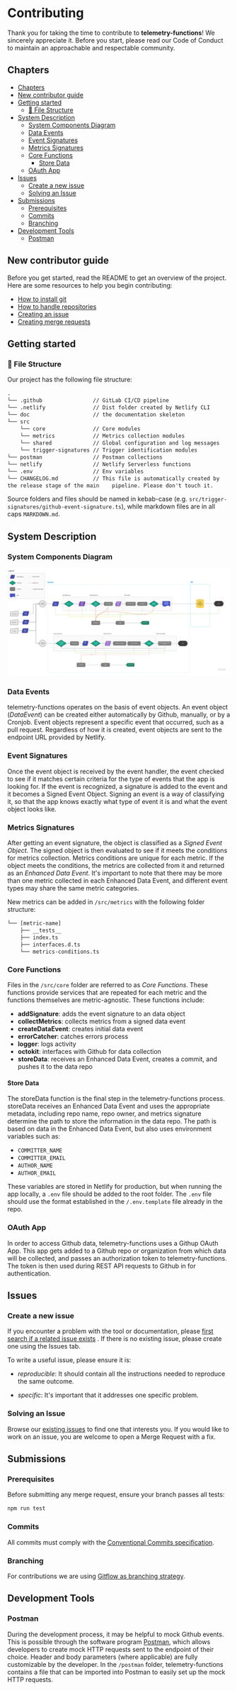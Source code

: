 # Contributing <!-- omit in toc -->

Thank you for taking the time to contribute to **telemetry-functions**! We sincerely appreciate it. Before you start, please read our Code of Conduct to maintain an approachable and respectable community.

## Chapters

- [Chapters](#chapters)
- [New contributor guide](#new-contributor-guide)
- [Getting started](#getting-started)
  - [:file_folder: File Structure](#file_folder-file-structure)
- [System Description](#system-description)
  - [System Components Diagram](#system-components-diagram)
  - [Data Events](#data-events)
  - [Event Signatures](#event-signatures)
  - [Metrics Signatures](#metrics-signatures)
  - [Core Functions](#core-functions)
    - [Store Data](#store-data)
  - [OAuth App](#oauth-app)
- [Issues](#issues)
  - [Create a new issue](#create-a-new-issue)
  - [Solving an Issue](#solving-an-issue)
- [Submissions](#submissions)
  - [Prerequisites](#prerequisites)
  - [Commits](#commits)
  - [Branching](#branching)
- [Development Tools](#development-tools)
  - [Postman](#postman)

## New contributor guide

Before you get started, read the README to get an overview of the project. Here are some resources to help you begin contributing:

- [How to install git](https://git-scm.com/book/en/v2/Getting-Started-Installing-Git)
- [How to handle repositories](https://docs.gitlab.com/ee/user/project/repository/)
- [Creating an issue](https://docs.github.com/en/issues/tracking-your-work-with-issues/creating-an-issue)
- [Creating merge requests](https://docs.gitlab.com/ee/user/project/merge_requests/creating_merge_requests.html)

## Getting started

### :file_folder: File Structure

Our project has the following file structure:

    .
    └── .github                // GitLab CI/CD pipeline
    └── .netlify               // Dist folder created by Netlify CLI
    └── doc                    // the documentation skeleton
    └── src
        └── core               // Core modules
        └── metrics            // Metrics collection modules
        └── shared             // Global configuration and log messages
        └── trigger-signatures // Trigger identification modules
    └── postman                // Postman collections
    └── netlify                // Netlify Serverless functions
    └── .env                   // Env variables
    └── CHANGELOG.md           // This file is automatically created by the release stage of the main    pipeline. Please don't touch it.

Source folders and files should be named in kebab-case (e.g. `src/trigger-signatures/github-event-signature.ts`), while markdown files are in all caps `MARKDOWN.md`.

## System Description

### System Components Diagram

![DEVEN Telemetry system components diagram](./assets/deven-org_telemetry-functions_diagram.jpg)

### Data Events

telemetry-functions operates on the basis of event objects. An event object (_DataEvent_) can be created either automatically by Github, manually, or by a Cronjob. Event objects represent a specific event that occurred, such as a pull request. Regardless of how it is created, event objects are sent to the endpoint URL provided by Netlify.

### Event Signatures

Once the event object is received by the event handler, the event checked to see if it matches certain criteria for the type of events that the app is looking for. If the event is recognized, a signature is added to the event and it becomes a Signed Event Object. Signing an event is a way of classifying it, so that the app knows exactly what type of event it is and what the event object looks like.

### Metrics Signatures

After getting an event signature, the object is classified as a _Signed Event Object_. The signed object is then evaluated to see if it meets the conditions for metrics collection. Metrics conditions are unique for each metric. If the object meets the conditions, the metrics are collected from it and returned as an _Enhanced Data Event_. It's important to note that there may be more than one metric collected in each Enhanced Data Event, and different event types may share the same metric categories.

New metrics can be added in `/src/metrics` with the following folder structure:

```
└── [metric-name]
    ├── __tests__
    ├── index.ts
    ├── interfaces.d.ts
    └── metrics-conditions.ts
```

### Core Functions

Files in the `/src/core` folder are referred to as _Core Functions_. These functions provide services that are repeated for each metric and the functions themselves are metric-agnostic. These functions include:

- **addSignature**: adds the event signature to an data object
- **collectMetrics**: collects metrics from a signed data event
- **createDataEvent**: creates initial data event
- **errorCatcher**: catches errors process
- **logger**: logs activity
- **octokit**: interfaces with Github for data collection
- **storeData**: receives an Enhanced Data Event, creates a commit, and pushes it to the data repo

#### Store Data

The storeData function is the final step in the telemetry-functions process. storeData receives an Enhanced Data Event and uses the appropriate metadata, including repo name, repo owner, and metrics signature determine the path to store the information in the data repo. The path is based on data in the Enhanced Data Event, but also uses environment variables such as:

- `COMMITTER_NAME`
- `COMMITTER_EMAIL`
- `AUTHOR_NAME`
- `AUTHOR_EMAIL`

These variables are stored in Netlify for production, but when running the app locally, a `.env` file should be added to the root folder. The `.env` file should use the format established in the `/.env.template` file already in the repo.

### OAuth App

In order to access Github data, telemetry-functions uses a Githup OAuth App. This app gets added to a Github repo or organization from which data will be collected, and passes an authorization token to telemetry-functions. The token is then used during REST API requests to Github in for authentication.

## Issues

### Create a new issue

If you encounter a problem with the tool or documentation, please [first search if a related issue exists](https://github.com/deven-org/telemetry-functionss/issues) . If there is no existing issue, please create one using the Issues tab.

To write a useful issue, please ensure it is:

- _reproducible_: It should contain all the instructions needed to reproduce the same outcome.

- _specific_: It's important that it addresses one specific problem.

### Solving an Issue

Browse our [existing issues](https://github.com/deven-org/telemetry-functionss/issues) to find one that interests you. If you would like to work on an issue, you are welcome to open a Merge Request with a fix.

## Submissions

### Prerequisites

Before submitting any merge request, ensure your branch passes all tests:

```bash
npm run test
```

### Commits

All commits must comply with the [Conventional Commits specification](https://www.conventionalcommits.org/en/v1.0.0/).

### Branching

For contributions we are using [Gitflow as branching strategy](https://www.atlassian.com/git/tutorials/comparing-workflows/gitflow-workflow#:~:text=Gitflow%20is%20a%20legacy%20Git,software%20development%20and%20DevOps%20practices.).

## Development Tools

### Postman

During the development process, it may be helpful to mock Github events. This is possible through the software program [Postman](https://www.postman.com/), which allows developers to create mock HTTP requests sent to the endpoint of their choice. Header and body parameters (where applicable) are fully customizable by the developer. In the `/postman` folder, telemetry-functions contains a file that can be imported into Postman to easily set up the mock HTTP requests.
